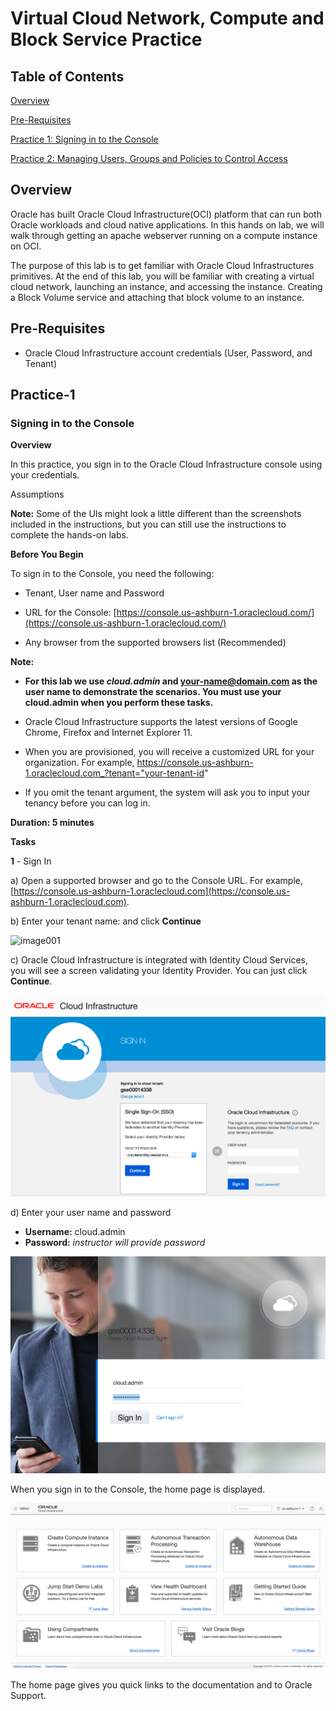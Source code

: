 # Virtual Cloud Network, Compute and Block Service Practice
  
## Table of Contents

[Overview](#overview)

[Pre-Requisites](#pre-requisites)

[Practice 1: Signing in to the Console ](#practice-1)

[Practice 2: Managing Users, Groups and Policies to Control Access](#practice-2)


## Overview

Oracle has built Oracle Cloud Infrastructure(OCI) platform that can run both Oracle workloads and cloud native applications.  In this hands on lab, we will walk through getting an apache webserver running on a compute instance on OCI. 

The purpose of this lab is to get familiar with Oracle Cloud Infrastructures primitives. At the end of this lab, you will be familiar with creating a virtual cloud network, launching an instance, and accessing the instance. Creating a Block Volume service and attaching that block volume to an instance. 

## Pre-Requisites

- Oracle Cloud Infrastructure account credentials (User, Password, and Tenant)  

## Practice-1 
### __Signing in to the Console__

**Overview**

In this practice, you sign in to the Oracle Cloud Infrastructure console using your credentials.

Assumptions

**Note:** Some of the UIs might look a little different than the screenshots included in the instructions, but you can still use the instructions to complete the hands-on labs.

**Before You Begin**

To sign in to the Console, you need the following:

- Tenant, User name and Password

- URL for the Console: [https://console.us-ashburn-1.oraclecloud.com/](https://console.us-ashburn-1.oraclecloud.com/)

- Any browser from the supported browsers list (Recommended)

**Note:**

- **For this lab we use _cloud.admin_ and <your-name@domain.com> as the user name to demonstrate the scenarios. You must use your cloud.admin when you perform these tasks.**

- Oracle Cloud Infrastructure supports the latest versions of Google Chrome, Firefox and Internet Explorer 11.

- When you are provisioned, you will receive a customized URL for your organization. For example, https://console.us-ashburn-1.oraclecloud.com_?tenant="your-tenant-id"

- If you omit the tenant argument, the system will ask you to input your tenancy before you can log in.

**Duration: 5 minutes**

**Tasks**

**1** - Sign In

 a) Open a supported browser and go to the Console URL. For example, [https://console.us-ashburn-1.oraclecloud.com](https://console.us-ashburn-1.oraclecloud.com).

 b) Enter your tenant name: <Tenant> and click **Continue**

<img width="803" alt="image001" src="https://user-images.githubusercontent.com/32341971/46043337-975b3b00-c0cc-11e8-9b0b-88b6c8abaed5.png">

 c) Oracle Cloud Infrastructure is integrated with Identity Cloud Services, you will see a screen validating your Identity Provider. You can just click **Continue**.

 ![]( ../Identity_Access_Management/img/image002.png)

 d) Enter your user name and password

 - **Username:** cloud.admin
 - **Password:** _instructor will provide password_

 ![]( ../Identity_Access_Management/img/image003.png)

When you sign in to the Console, the home page is displayed.

 ![]( ../Identity_Access_Management/img/image004.png)

The home page gives you quick links to the documentation and to Oracle Support.
